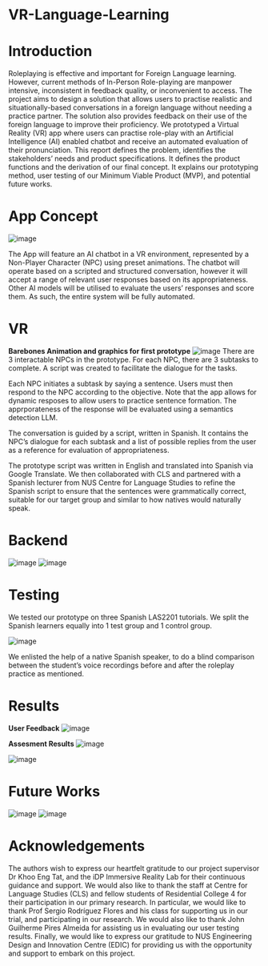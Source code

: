 # VR-Language-Learning

# Introduction
Roleplaying is effective and important for Foreign Language learning. However, current methods of
In-Person Role-playing are manpower intensive, inconsistent in feedback quality, or inconvenient to
access.
The project aims to design a solution that allows users to practise realistic and situationally-based
conversations in a foreign language without needing a practice partner. The solution also provides
feedback on their use of the foreign language to improve their proficiency.
We prototyped a Virtual Reality (VR) app where users can practise role-play with an Artificial
Intelligence (AI) enabled chatbot and receive an automated evaluation of their pronunciation.
This report defines the problem, identifies the stakeholders’ needs and product specifications. It defines
the product functions and the derivation of our final concept. It explains our prototyping method, user
testing of our Minimum Viable Product (MVP), and potential future works.

# App Concept
![image](https://github.com/josiah-chua/VR-Language-Learning/assets/81459293/b0f53f73-f940-45f1-b00b-42381a1621fb)

The App will feature an AI chatbot in a VR environment, represented by a Non-Player Character
(NPC) using preset animations. The chatbot will operate based on a scripted and structured conversation,
however it will accept a range of relevant user responses based on its appropriateness. Other AI models
will be utilised to evaluate the users’ responses and score them. As such, the entire system will be fully
automated.

# VR
**Barebones Animation and graphics for first prototype**
![image](https://github.com/josiah-chua/VR-Language-Learning/assets/81459293/c0010664-d26a-4fcb-b250-fd466164a0d7)
There are 3 interactable NPCs in the prototype. For each NPC, there are 3 subtasks to complete. A script was created to facilitate the dialogue for the tasks.
 
Each NPC initiates a subtask by saying a sentence. Users must then respond to the NPC according to the objective. Note that the app allows for dynamic resposes to allow users to practice sentence formation. The apprporateness of the response will be evaluated using a semantics detection LLM. 

The conversation is guided by a script, written in Spanish. It contains the NPC’s dialogue for each subtask and a list of possible replies from the user as a reference for evaluation of appropriateness.

The prototype script was written in English and translated into Spanish via Google Translate. We then collaborated with CLS and partnered with a Spanish lecturer from NUS Centre for Language Studies to refine the Spanish script to ensure that the sentences were grammatically correct, suitable for our target group and similar to how natives would naturally speak.


# Backend
![image](https://github.com/josiah-chua/VR-Language-Learning/assets/81459293/62aea433-7eea-4afd-abfd-7dc47d41cfc5)
![image](https://github.com/josiah-chua/VR-Language-Learning/assets/81459293/9cc10992-8578-4c0a-a282-f02e21728ee3)

# Testing
We tested our prototype on three Spanish LAS2201 tutorials. We split the Spanish learners equally into 1 test group and 1 control group. 

![image](https://github.com/josiah-chua/VR-Language-Learning/assets/81459293/253273da-1055-4acd-a09b-995739723192)

We enlisted the help of a native Spanish speaker, to do a blind comparison between the student’s voice recordings before and after the roleplay practice as mentioned.

# Results
**User Feedback**
![image](https://github.com/josiah-chua/VR-Language-Learning/assets/81459293/adb86b71-d4ec-4bee-af48-8b21e2742f3c)

**Assesment Results**
![image](https://github.com/josiah-chua/VR-Language-Learning/assets/81459293/9475ad7f-0325-4a27-bd3d-10ba9b54ed5e)

![image](https://github.com/josiah-chua/VR-Language-Learning/assets/81459293/8382024c-c39f-417b-b7f1-f24dfcf6c0d1)

# Future Works
![image](https://github.com/josiah-chua/VR-Language-Learning/assets/81459293/3dc4bca6-2124-48be-83b5-980b9e881b28)
![image](https://github.com/josiah-chua/VR-Language-Learning/assets/81459293/f2f7dd5e-620d-4e20-bd33-04e6afce2557)

# Acknowledgements
The authors wish to express our heartfelt gratitude to our project supervisor Dr Khoo Eng Tat, and the iDP Immersive Reality Lab for their continuous guidance and support.
We would also like to thank the staff at Centre for Language Studies (CLS) and fellow students of Residential College 4 for their participation in our primary research.
In particular, we would like to thank Prof Sergio Rodríguez Flores and his class for supporting us in our trial, and participating in our research. We would also like to thank John Guilherme Pires Almeida for assisting us in evaluating our user testing results. 
Finally, we would like to express our gratitude to NUS Engineering Design and Innovation Centre (EDIC) for providing us with the opportunity and support to embark on this project.




